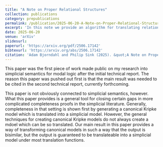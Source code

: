 ```yaml
---
title: "A Note on Proper Relational Structures"
collection: publications
category: prepublications
permalink: /publication/2025-06-20-A-Note-on-Proper-Relational-Structures
excerpt: 'In this note we provide an algorithm for translating relational structures into "proper" relational structures, i.e., those such that there is no pair of worlds $$w$$ and $$u$$ such that $$w$$ is accessible from $$u$$ for every agent. In particular, our method of translation preserves many classical properties of relational structures, such as transitivity and the Euclidean property. As a result, this method of translation has many applications in the literature on Simplicial Semantics for modal logic, where the creation of proper canonical relational structures is a common step in proofs of completeness. '
date: 2025-06-20
venue: 'arXiv'
slidesurl: 
paperurl: 'https://arxiv.org/pdf/2506.17142'
bibtexurl: 'https://arxiv.org/abs/2506.17142'
citation: 'Adam Bjorndahl and Philip Sink (2025). &quot;A Note on Proper Relational Structures&quot; <i>arXiv</i> '
---
```

<p>This paper was the first piece of work made public on my research into simplicial semantics for modal logic after the initial technical report. The reason this paper was pushed out first is that the main result was needed to be cited in the second technical report, currently forthcoming.</p>

<p>This paper is not obviously connected to simplicial semantics, however. What this paper provides is a general tool for closing certain gaps in more complicated completeness proofs in the simplicial literature. Generally, completeness in that setting is shown first by generating a canonical Kripke model which is translated into a simplicial model. However, the general techniques for creating canonical Kripke models do not always create a mdoel which can be so translated. Our main result in this paper provides a way of transforming canonical models in such a way that the output is bisimilar, but the output is guaranteed to be translateable into a simplicial model under most translation functions.</p>
